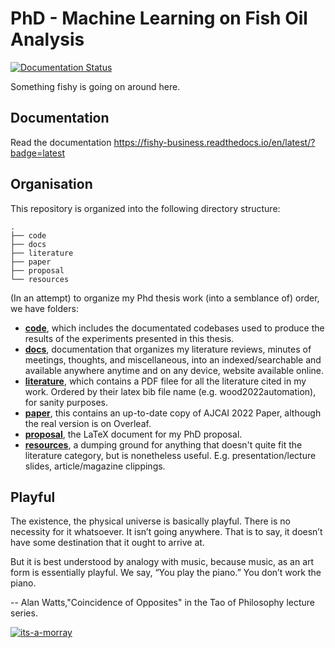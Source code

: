# PhD - Machine Learning on Fish Oil Analysis

[![Documentation Status](https://readthedocs.org/projects/fishy-business/badge/?version=latest)](https://fishy-business.readthedocs.io/en/latest/?badge=latest)

Something fishy is going on around here.

## Documentation

Read the documentation https://fishy-business.readthedocs.io/en/latest/?badge=latest

## Organisation

This repository is organized into the following directory structure:

```
.
├── code
├── docs
├── literature
├── paper
├── proposal
└── resources
```

(In an attempt) to organize my Phd thesis work (into a semblance of) order, we have folders:

- [**code**](https://github.com/woodRock/fishy-business/tree/main/code), which includes the documentated codebases used to produce the results of the experiments presented in this thesis.
- [**docs**](https://github.com/woodRock/fishy-business/tree/main/docs), documentation that organizes my literature reviews, minutes of meetings, thoughts, and miscellaneous, into an indexed/searchable and available anywhere anytime and on any device, website available online.
- [**literature**](https://github.com/woodRock/fishy-business/tree/main/literature), which contains a PDF filee for all the literature cited in my work. Ordered by their latex bib file name (e.g. wood2022automation), for sanity purposes.
- [**paper**](https://github.com/woodRock/fishy-business/tree/main/paper), this contains an up-to-date copy of AJCAI 2022 Paper, although the real version is on Overleaf.
- [**proposal**](https://github.com/woodRock/fishy-business/tree/main/proposal), the LaTeX document for my PhD proposal.
- [**resources**](https://github.com/woodRock/fishy-business/tree/main/resources), a dumping ground for anything that doesn't quite fit the literature category, but is nonetheless useful. E.g. presentation/lecture slides, article/magazine clippings.

## Playful

The existence, the physical universe is basically playful. There is no necessity for it whatsoever. It isn’t going anywhere. That is to say, it doesn’t have some destination that it ought to arrive at.

But it is best understood by analogy with music, because music, as an art form is essentially playful. We say, “You play the piano.” You don’t work the piano.

-- Alan Watts,"Coincidence of Opposites" in the Tao of Philosophy lecture series.

[![its-a-morray](https://user-images.githubusercontent.com/18411037/159612697-22525e7d-352d-444c-b746-5b94f5108449.jpeg)](https://www.youtube.com/watch?v=SezOrE0zRFo)
